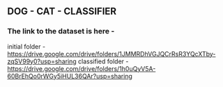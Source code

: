 ## DOG - CAT - CLASSIFIER
### The link to the dataset is here -
initial folder - https://drive.google.com/drive/folders/1JMMRDhVGJQCrRsR3YQcXTby-zqSV99y0?usp=sharing
classified folder - https://drive.google.com/drive/folders/1h0uQyV5A-60BrEhQo0rWGy5iHUL36QAr?usp=sharing
